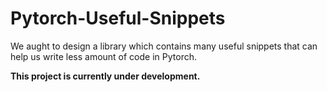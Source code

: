 # Pytorch-Useful-Snippets
We aught to design a library which contains many useful snippets that can help us write less amount of code in Pytorch.

**This project is currently under development.**
